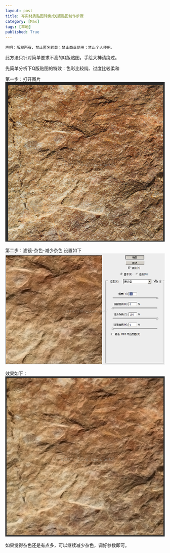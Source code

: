```yaml
---
layout: post
title: 写实材质贴图转换成Q版贴图制作步骤
category: [Max]
tags: [草地]
published: True
---
```



`声明：版权所有，禁止匿名转载；禁止商业使用；禁止个人使用。`


此方法只针对简单要求不高的Q版贴图，手绘大神请绕过。

先简单分析下Q版贴图的特效：色彩比较纯、过度比较柔和

第一步：打开图片
<left>
<img src="/public/img/写实材质贴图转换成Q版贴图制作步骤/01.png">
</left>

第二步：滤镜-杂色-减少杂色 设置如下
<left>
<img src="/public/img/写实材质贴图转换成Q版贴图制作步骤/02.png">
</left>

效果如下：
<left>
<img src="/public/img/写实材质贴图转换成Q版贴图制作步骤/03.png">
</left>

如果觉得杂色还是有点多，可以继续减少杂色，调好参数即可。